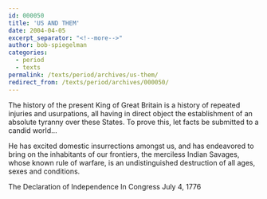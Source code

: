 ```yaml
---
id: 000050
title: 'US AND THEM'
date: 2004-04-05
excerpt_separator: "<!--more-->"
author: bob-spiegelman
categories:
  - period
  - texts
permalink: /texts/period/archives/us-them/
redirect_from: /texts/period/archives/000050/
---
```


The history of the present King of Great Britain is a history of repeated
injuries and usurpations, all having in direct object the establishment of
an absolute tyranny over these States. To prove this, let facts be submitted
to a candid world...

He has excited domestic insurrections amongst us, and has endeavored to
bring on the inhabitants of our frontiers, the merciless Indian Savages,
whose known rule of warfare, is an undistinguished destruction of all ages,
sexes and conditions.

The Declaration of Independence
In Congress
July 4, 1776
